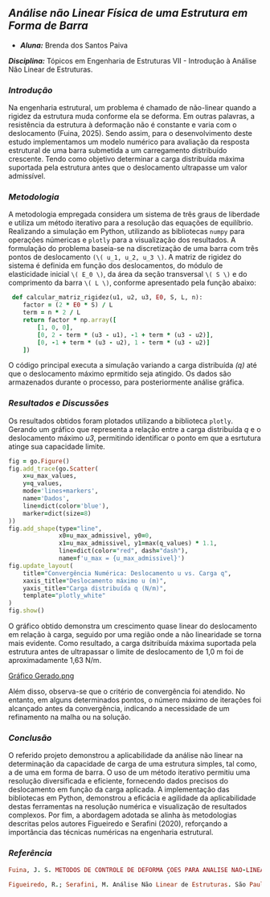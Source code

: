 ## **_Análise não Linear Física de uma Estrutura em Forma de Barra_**

- **_Aluna:_** Brenda dos Santos Paiva

**_Disciplina:_** Tópicos em Engenharia de Estruturas VII - Introdução à Análise Não Linear de Estruturas.

### **_Introdução_**

Na engenharia estrutural, um problema é chamado de não-linear quando a rigidez da estrutura muda conforme ela se deforma. Em outras palavras, a resistência da estrutura à deformação não é constante e varia com o deslocamento (Fuina, 2025). Sendo assim, para o desenvolvimento deste estudo implementamos um modelo numérico para avaliação da resposta estrutural de uma barra submetida a um carregamento distribuído crescente. Tendo como objetivo determinar a carga distribuída máxima suportada pela estrutura antes que o deslocamento ultrapasse um valor admissível.

### **_Metodologia_**


 A metodologia empregada considera um sistema de três graus de liberdade e utiliza um método iterativo para a resolução das equações de equilíbrio. Realizando a simulação em Python, utilizando as bibliotecas `numpy` para operações númericas e `plotly` para a visualização dos resultados. A formulação do problema baseia-se na discretização de uma barra com três pontos de deslocamento `(\( u_1, u_2, u_3 \)`. A matriz de rigidez do sistema é definida em função dos deslocamentos, do módulo de elasticidade inicial `\( E_0 \)`, da área da seção transversal `\( S \)` e do comprimento da barra `\( L \)`, conforme apresentado pela função abaixo:

```ruby
 def calcular_matriz_rigidez(u1, u2, u3, E0, S, L, n):
    factor = (2 * E0 * S) / L
    term = n * 2 / L
    return factor * np.array([
        [1, 0, 0],
        [0, 2 - term * (u3 - u1), -1 + term * (u3 - u2)],
        [0, -1 + term * (u3 - u2), 1 - term * (u3 - u2)]
    ])
```
O código principal executa a simulação variando a carga distribuída _*(q)*_ até que o deslocamento máximo eprmitido seja atingido. Os dados são armazenados durante o processo, para posteriormente análise gráfica.

### **_Resultados e Discussões_**

Os resultados obtidos foram plotados utilizando a biblioteca `plotly`. Gerando um gráfico que representa a relação entre a carga distribuída _*q*_ e o deslocamento máximo _*u3*_, permitindo identificar o ponto em que a esrtutura atinge sua capacidade limite.

```ruby
fig = go.Figure()
fig.add_trace(go.Scatter(
    x=u_max_values,
    y=q_values,
    mode='lines+markers',
    name='Dados',
    line=dict(color='blue'),
    marker=dict(size=8)
))
fig.add_shape(type="line",
              x0=u_max_admissivel, y0=0,
              x1=u_max_admissivel, y1=max(q_values) * 1.1,
              line=dict(color="red", dash="dash"),
              name=f'u_max = {u_max_admissivel}')
fig.update_layout(
    title="Convergência Numérica: Deslocamento u vs. Carga q",
    xaxis_title="Deslocamento máximo u (m)",
    yaxis_title="Carga distribuída q (N/m)",
    template="plotly_white"
)
fig.show()
```
O gráfico obtido demonstra um crescimento quase linear do deslocamento em relação à carga, seguido por uma região onde a não linearidade se torna mais evidente. Como resultado, a carga dsitribuída máxima suportada pela estrutura antes de ultrapassar o limite de deslocamento de 1,0 m foi de aproximadamente 1,63 N/m.

[Gráfico Gerado.png](https://github.com/paivasbr/Unicamp/blob/aa2e796e311cd7e0f259f872b6845fe53c8d147d/T%C3%B3picos%20em%20Engenharia%20de%20Estruturas%20VII/Gr%C3%A1fico%20Gerado.png)

Além disso, observa-se que o critério de convergência foi atendido. No entanto, em alguns determinados pontos, o número máximo de iterações foi alcançado antes da convergência, indicando a necessidade de um refinamento na malha ou na solução.

### **_Conclusão_**

O referido projeto demonstrou a aplicabilidade da análise não linear na determinação da capacidade de carga de uma estrutura simples, tal como, a de uma em forma de barra. O uso de um método iterativo permitiu uma resolução diversificada e eficiente, fornecendo dados precisos do deslocamento em função da carga aplicada. A implementação das bibliotecas em Python, demonstrou a eficácia e agilidade da aplicabilidade destas ferramentas na resolução numérica e visualização de resultados complexos. Por fim, a abordagem adotada se alinha às metodologias descritas pelos autores Figueiredo e Serafini (2020), reforçando a importância das técnicas numéricas na engenharia estrutural.

### **_Referência_**

```ruby
Fuina, J. S. METODOS DE CONTROLE DE DEFORMA ̧COES PARA ANALISE NAO-LINEAR DE ESTRUTURAS. Disponível em: <https://repositorio.ufmg.br/bitstream/1843/LMCA-769HM7/1/153.pdf>. Acesso em: 3 abr. 2025.
```
```ruby
Figueiredo, R.; Serafini, M. Análise Não Linear de Estruturas. São Paulo: Editora Engenharia, 2020.
```
